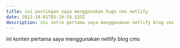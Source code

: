 ```yaml
---
title: ini postingan saya menggunakan hugo cms netlify
date: 2022-10-01T03:19:59.535Z
description: ini intro pertama saya menggunakan netlify blog cms
---
```

i﻿ni konten pertama saya menggunakan netlify blog cms